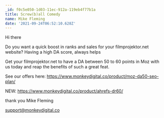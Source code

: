 ```yaml
---
_id: f0c5e050-1d03-11ec-912a-119eb4f77b1a
title: Screw(b)all Comedy
name: Mike Fleming
date: '2021-09-24T06:52:10.628Z'
---
```

Hi there 
 
Do you want a quick boost in ranks and sales for your filmprojektor.net website? 
Having a high DA score, always helps 
 
Get your filmprojektor.net to have a DA between 50 to 60 points in Moz with us today and reap the benefits of such a great feat. 
 
See our offers here: 
https://www.monkeydigital.co/product/moz-da50-seo-plan/ 
 
NEW: 
https://www.monkeydigital.co/product/ahrefs-dr60/ 
 
 
thank you 
Mike Fleming
 
support@monkeydigital.co
